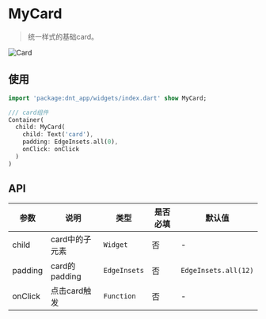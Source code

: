 # MyCard

> 统一样式的基础card。

![Card](https://tva1.sinaimg.cn/large/008eGmZEgy1gmjslzfzhmj309r04b0sq.jpg)

## 使用

```dart
import 'package:dnt_app/widgets/index.dart' show MyCard;

/// card组件
Container(
  child: MyCard(
    child: Text('card'),
    padding: EdgeInsets.all(0),
    onClick: onClick
  )
)
```

## API

| 参数 | 说明 | 类型 | 是否必填 | 默认值 |
| ------------ | ------------ | ------------ | ------------ |------------ |
| child | card中的子元素 | `Widget` | 否 | - |
| padding | card的padding | `EdgeInsets` | 否 | `EdgeInsets.all(12)` |
| onClick | 点击card触发 | `Function` | 否 | - |